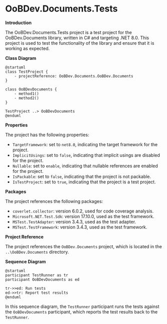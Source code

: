 **OoBDev.Documents.Tests**
===============

**Introduction**

The OoBDev.Documents.Tests project is a test project for the OoBDev.Documents library, written in C# and targeting .NET 8.0. This project is used to test the functionality of the library and ensure that it is working as expected.

**Class Diagram**

```plantuml
@startuml
class TestProject {
    - projectReference: OoBDev.Documents.OoBDev.Documents
}

class OoBDevDocuments {
    - method1()
    - method2()
}

TestProject ..> OoBDevDocuments
@enduml
```

**Properties**

The project has the following properties:

* `TargetFramework`: set to `net8.0`, indicating the target framework for the project.
* `ImplicitUsings`: set to `false`, indicating that implicit usings are disabled for the project.
* `Nullable`: set to `enable`, indicating that nullable references are enabled for the project.
* `IsPackable`: set to `false`, indicating that the project is not packable.
* `IsTestProject`: set to `true`, indicating that the project is a test project.

**Packages**

The project references the following packages:

* `coverlet.collector`: version 6.0.2, used for code coverage analysis.
* `Microsoft.NET.Test.Sdk`: version 17.10.0, used as the test framework.
* `MSTest.TestAdapter`: version 3.4.3, used as the test adapter.
* `MSTest.TestFramework`: version 3.4.3, used as the test framework.

**Project Reference**

The project references the `OoBDev.Documents` project, which is located in the `..\OoBDev.Documents` directory.

**Sequence Diagram**

```plantuml
@startuml
participant TestRunner as tr
participant OoBDevDocuments as ed

tr->>ed: Run tests
ed->>tr: Report test results
@enduml
```

In this sequence diagram, the `TestRunner` participant runs the tests against the `OoBDevDocuments` participant, which reports the test results back to the `TestRunner`.